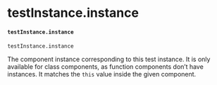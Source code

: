 # testInstance.instance

#### `testInstance.instance` <a href="#testinstanceinstance" id="testinstanceinstance"></a>

```
testInstance.instance
```

The component instance corresponding to this test instance. It is only available for class components, as function components don’t have instances. It matches the `this` value inside the given component.
